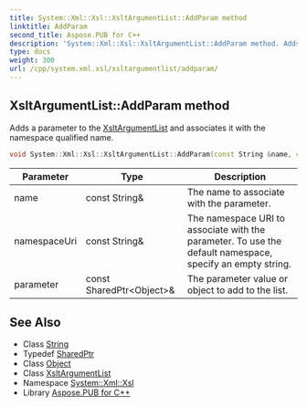 ```yaml
---
title: System::Xml::Xsl::XsltArgumentList::AddParam method
linktitle: AddParam
second_title: Aspose.PUB for C++
description: 'System::Xml::Xsl::XsltArgumentList::AddParam method. Adds a parameter to the XsltArgumentList and associates it with the namespace qualified name in C++.'
type: docs
weight: 300
url: /cpp/system.xml.xsl/xsltargumentlist/addparam/
---
```

## XsltArgumentList::AddParam method


Adds a parameter to the [XsltArgumentList](../) and associates it with the namespace qualified name.

```cpp
void System::Xml::Xsl::XsltArgumentList::AddParam(const String &name, const String &namespaceUri, const SharedPtr<Object> &parameter)
```


| Parameter | Type | Description |
| --- | --- | --- |
| name | const String\& | The name to associate with the parameter. |
| namespaceUri | const String\& | The namespace URI to associate with the parameter. To use the default namespace, specify an empty string. |
| parameter | const SharedPtr\<Object\>\& | The parameter value or object to add to the list. |

## See Also

* Class [String](../../../system/string/)
* Typedef [SharedPtr](../../../system/sharedptr/)
* Class [Object](../../../system/object/)
* Class [XsltArgumentList](../)
* Namespace [System::Xml::Xsl](../../)
* Library [Aspose.PUB for C++](../../../)
